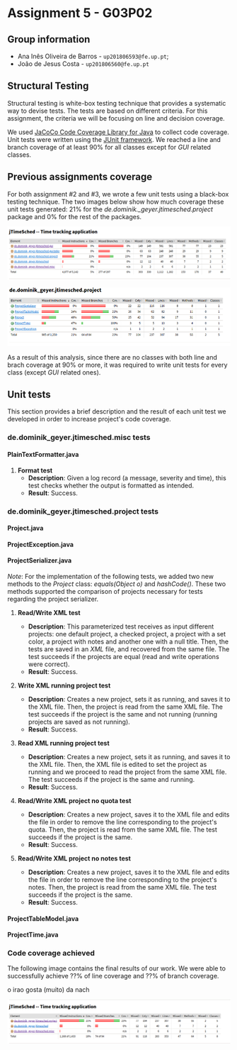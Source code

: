 # Assignment 5 - G03P02

## Group information

- Ana Inês Oliveira de Barros - `up201806593@fe.up.pt`;
- João de Jesus Costa - `up201806560@fe.up.pt`

## Structural Testing

Structural testing is white-box testing technique that provides a systematic way to devise tests. The tests are based 
on different criteria. For this assignment, the criteria we will be focusing on
line and decision coverage.  

We used [JaCoCo Code Coverage Library for Java](https://www.jacoco.org/jacoco/) to collect
code coverage. Unit tests were written using the [JUnit framework](https://junit.org/junit5/).
We reached a line and branch coverage of at least 90% for all classes except for *GUI* related classes. 
## Previous assignments coverage 

For both assignment #2 and #3, we wrote a few unit tests using a black-box testing technique.
The two images below show how much coverage these unit tests generated: 21% for the _de.dominik.\_geyer.jtimesched.project_ package and 0% for the rest of the packages. 

![coverage_at_start](img/coverage_at_start.png)

![coverage_project_package](img/coverage_project_package.png)

As a result of this analysis, since there are no classes with both line and brach coverage at 90% or more, it was required to write unit tests for every class (except _GUI_ related ones).

## Unit tests

This section provides a brief description and the result of each unit test we developed in order to increase project's code coverage. 

### de.dominik_geyer.jtimesched.misc tests

#### PlainTextFormatter.java

1. **Format test**
    - **Description**: Given a log record (a message, severity and time), this test checks whether the output is formatted as intended. 
    - **Result**: Success.

### de.dominik_geyer.jtimesched.project tests

#### Project.java
#### ProjectException.java
#### ProjectSerializer.java

*Note*: For the implementation of the following tests, we added two new methods to the *Project* class: *equals(Object o)* and *hashCode()*. These two methods supported the comparison of projects necessary for tests regarding the project serializer. 

1. **Read/Write XML test**
    - **Description**: This parameterized test receives as input different projects: one default project, a checked project, a project with a set color, a project with notes and another one with a null title. Then, the tests are saved in an *XML* file, and recovered from the same file. The test succeeds if the projects are equal (read and write operations were correct). 
    - **Result**: Success.

2. **Write XML running project test**
    - **Description**: Creates a new project, sets it as running, and saves it to the XML file.
    Then, the project is read from the same XML file. The test succeeds if the project is the same and not running (running projects are saved as not running). 
    - **Result**: Success.

3. **Read XML running project test**
    - **Description**: Creates a new project, sets it as running, and saves it to the XML file. Then, the XML file is edited to set the project as running and we proceed to read the project from the same XML file. The test succeeds if the project is the same and running.
    - **Result**: Success.

4. **Read/Write XML project no quota test**
    - **Description**: Creates a new project, saves it to the XML file and edits the file in order to remove the line corresponding to the project's quota. Then, the project is read from the same XML file. The test succeeds if the project is the same.
    - **Result**: Success.

5. **Read/Write XML project no notes test**
    - **Description**: Creates a new project, saves it to the XML file and edits the file in order to remove the line corresponding to the project's notes. Then, the project is read from the same XML file. The test succeeds if the project is the same.
    - **Result**: Success.
    
#### ProjectTableModel.java
#### ProjectTime.java
### Code coverage achieved

The following image contains the final results of our work. We were able to successfully achieve ??% of line coverage and ??% of branch coverage. 

o irao gosta (muito) da nach

![coverage_without_gui](img/coverage_without_gui.png)
